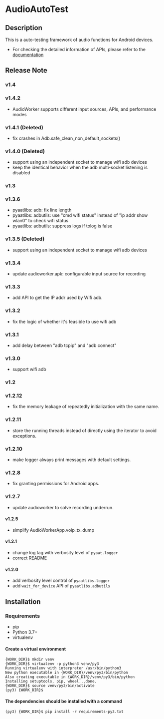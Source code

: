 # AudioAutoTest
## Description
This is a auto-testing framework of audio functions for Android devices.

- For checking the detailed information of APIs, please refer to the [documentation](https://github.com/HW-Lee/AudioAutoTest/blob/master/libs/README.md)

## Release Note
### v1.4
### v1.4.2
- AudioWorker supports different input sources, APIs, and performance modes

### v1.4.1 (Deleted)
- fix crashes in Adb.safe_clean_non_default_sockets()

### v1.4.0 (Deleted)
- support using an independent socket to manage wifi adb devices
- keep the identical behavior when the adb multi-socket listening is disabled

### v1.3
### v1.3.6
- pyaatlibs: adb: fix line length
- pyaatlibs: adbutils: use "cmd wifi status" instead of "ip addr show wlan0" to check wifi status
- pyaatlibs: adbutils: suppress logs if tolog is false

### v1.3.5 (Deleted)
- support using an independent socket to manage wifi adb devices

### v1.3.4
- update audioworker.apk: configurable input source for recording

### v1.3.3
- add API to get the IP addr used by Wifi adb.

### v1.3.2
- fix the logic of whether it's feasible to use wifi adb

### v1.3.1
- add delay between "adb tcpip" and "adb connect"

### v1.3.0
- support wifi adb

### v1.2
### v1.2.12
- fix the memory leakage of repeatedly initialization with the same name.

### v1.2.11
- store the running threads instead of directly using the iterator to avoid exceptions.

### v1.2.10
- make logger always print messages with default settings.

### v1.2.8
- fix granting permissions for Android apps.

### v1.2.7
- update audioworker to solve recording underrun.

#### v1.2.5
- simplify AudioWorkerApp.voip_tx_dump

#### v1.2.1
- change log tag with verbosity level of `pyaat.logger`
- correct README

#### v1.2.0
- add verbosity level control of `pyaatlibs.logger`
- add `wait_for_device` API of `pyaatlibs.adbutils`

## Installation
### Requirements
- pip
- Python 3.7+
- virtualenv

#### Create a virtual environment
```
{WORK_DIR}$ mkdir venv
{WORK_DIR}$ virtualenv -p python3 venv/py3
Running virtualenv with interpreter /usr/bin/python3
New python executable in {WORK_DIR}/venv/py3/bin/python
Also creating executable in {WORK_DIR}/venv/py3/bin/python
Installing setuptools, pip, wheel...done.
{WORK_DIR}$ source venv/py3/bin/activate
(py3) {WORK_DIR}$
```

#### The dependencies should be installed with a command
```
(py3) {WORK_DIR}$ pip install -r requirements-py3.txt
```
